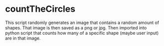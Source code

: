 # countTheCircles
This script randomly generates an image that contains a random amount of shapes. That image is then saved as a png or jpg. Then imported into python script that counts how many of a specific shape (maybe user input) are in that image.
